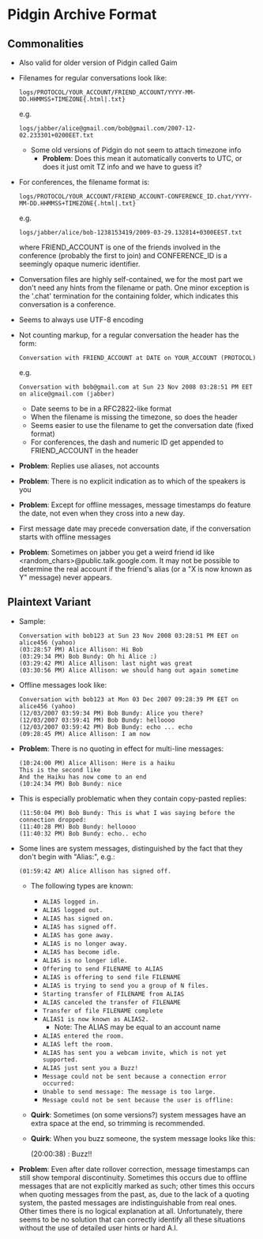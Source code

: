 Pidgin Archive Format
=====================

Commonalities
-------------

- Also valid for older version of Pidgin called Gaim
- Filenames for regular conversations look like:

  `logs/PROTOCOL/YOUR_ACCOUNT/FRIEND_ACCOUNT/YYYY-MM-DD.HHMMSS+TIMEZONE{.html|.txt}`
  
  e.g.
  
  `logs/jabber/alice@gmail.com/bob@gmail.com/2007-12-02.233301+0200EET.txt`

  - Some old versions of Pidgin do not seem to attach timezone info
    - **Problem**: Does this mean it automatically converts to UTC, or does it just omit TZ
      info and we have to guess it?

- For conferences, the filename format is:

  `logs/PROTOCOL/YOUR_ACCOUNT/FRIEND_ACCOUNT-CONFERENCE_ID.chat/YYYY-MM-DD.HHMMSS+TIMEZONE{.html|.txt}`

  e.g.

  `logs/jabber/alice/bob-1238153419/2009-03-29.132814+0300EEST.txt`

  where FRIEND_ACCOUNT is one of the friends involved in the conference (probably the first to join)
  and CONFERENCE_ID is a seemingly opaque numeric identifier.

- Conversation files are highly self-contained, we for the most part we don't need any hints from the filename or
  path. One minor exception is the '.chat' termination for the containing folder, which indicates this conversation is
  a conference.
- Seems to always use UTF-8 encoding
- Not counting markup, for a regular conversation the header has the form:

  `Conversation with FRIEND_ACCOUNT at DATE on YOUR_ACCOUNT (PROTOCOL)`

  e.g.

  `Conversation with bob@gmail.com at Sun 23 Nov 2008 03:28:51 PM EET on alice@gmail.com (jabber)`

  - Date seems to be in a RFC2822-like format
  - When the filename is missing the timezone, so does the header
  - Seems easier to use the filename to get the conversation date (fixed format)
  - For conferences, the dash and numeric ID get appended to FRIEND_ACCOUNT in the header

- **Problem**: Replies use aliases, not accounts
- **Problem**: There is no explicit indication as to which of the speakers is you
- **Problem**: Except for offline messages, message timestamps do feature the date, not even
  when they cross into a new day.
- First message date may precede conversation date, if the conversation starts with offline
  messages
- **Problem**: Sometimes on jabber you get a weird friend id like <random_chars>@public.talk.google.com.
  It may not be possible to determine the real account if the friend's alias (or a "X is now known as Y"
  message) never appears.

Plaintext Variant
-----------------

- Sample:

      Conversation with bob123 at Sun 23 Nov 2008 03:28:51 PM EET on alice456 (yahoo)
      (03:28:57 PM) Alice Allison: Hi Bob
      (03:29:34 PM) Bob Bundy: Oh hi Alice :)
      (03:29:42 PM) Alice Allison: last night was great
      (03:30:56 PM) Alice Allison: we should hang out again sometime

- Offline messages look like:

      Conversation with bob123 at Mon 03 Dec 2007 09:28:39 PM EET on alice456 (yahoo)
      (12/03/2007 03:59:34 PM) Bob Bundy: Alice you there?
	  (12/03/2007 03:59:41 PM) Bob Bundy: helloooo
	  (12/03/2007 03:59:42 PM) Bob Bundy: echo ... echo
      (09:28:45 PM) Alice Allison: I am now

- **Problem**: There is no quoting in effect for multi-line messages:

      (10:24:00 PM) Alice Allison: Here is a haiku
      This is the second like
      And the Haiku has now come to an end
      (10:24:34 PM) Bob Bundy: nice

- This is especially problematic when they contain copy-pasted replies:

      (11:50:04 PM) Bob Bundy: This is what I was saying before the connection dropped:
      (11:40:28 PM) Bob Bundy: helloooo
      (11:40:32 PM) Bob Bundy: echo.. echo

- Some lines are system messages, distinguished by the fact that they don't begin with
  "Alias:", e.g.:

      (01:59:42 AM) Alice Allison has signed off.

  - The following types are known:
    - `ALIAS logged in.`
    - `ALIAS logged out.`
    - `ALIAS has signed on.`
    - `ALIAS has signed off.`
    - `ALIAS has gone away.`
    - `ALIAS is no longer away.`
    - `ALIAS has become idle.`
    - `ALIAS is no longer idle.`
    - `Offering to send FILENAME to ALIAS`
    - `ALIAS is offering to send file FILENAME`
    - `ALIAS is trying to send you a group of N files.`
    - `Starting transfer of FILENAME from ALIAS`
    - `ALIAS canceled the transfer of FILENAME`
    - `Transfer of file FILENAME complete`
    - `ALIAS1 is now known as ALIAS2.`
      - Note: The ALIAS may be equal to an account name
    - `ALIAS entered the room.`
    - `ALIAS left the room.`
    - `ALIAS has sent you a webcam invite, which is not yet supported.`
    - `ALIAS just sent you a Buzz!`
    - `Message could not be sent because a connection error occurred:`
    - `Unable to send message: The message is too large.`
    - `Message could not be sent because the user is offline:`

  - **Quirk**: Sometimes (on some versions?) system messages have an extra
    space at the end, so trimming is recommended.
  - **Quirk**: When you buzz someone, the system message looks like this:

      (20:00:38) : Buzz!!

- **Problem**: Even after date rollover correction, message timestamps can
  still show temporal discontinuity. Sometimes this occurs due to offline
  messages that are not explicitly marked as such; other times this occurs
  when quoting messages from the past, as, due to the lack of a quoting
  system, the pasted messages are indistinguishable from real ones. Other
  times there is no logical explanation at all. Unfortunately, there seems
  to be no solution that can correctly identify all these situations without
  the use of detailed user hints or hard A.I.
